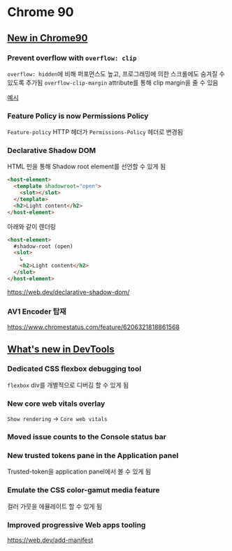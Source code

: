 # Chrome 90

## [New in Chrome90](https://developer.chrome.com/blog/new-in-chrome-90/)

### Prevent overflow with `overflow: clip`
`overflow: hidden`에 비해 퍼포먼스도 높고, 프로그래밍에 의한 스크롤에도 숨겨질 수 있도록 추가됨
`overflow-clip-margin` attribute를 통해 clip margin을 줄 수 있음

[예시](https://petele-css-is-awesome.glitch.me/)

### Feature Policy is now Permissions Policy
`Feature-policy` HTTP 헤더가 `Permissions-Policy` 헤더로 변경됨

### Declarative Shadow DOM
HTML 만을 통해 Shadow root element를 선언할 수 있게 됨
```html
<host-element>
  <template shadowroot="open">
    <slot></slot>
  </template>
  <h2>Light content</h2>
</host-element>
```
아래와 같이 렌더링
```html
<host-element>
  #shadow-root (open)
  <slot>
    ↳
    <h2>Light content</h2>
  </slot>
</host-element>
```

https://web.dev/declarative-shadow-dom/

### AV1 Encoder 탑재
https://www.chromestatus.com/feature/6206321818861568


## [What's new in DevTools](https://www.youtube.com/watch?v=kOodTLAjPsE)

### Dedicated CSS flexbox debugging tool
`flexbox` div를 개별적으로 디버깅 할 수 있게 됨

### New core web vitals overlay
`Show rendering` -> `Core web vitals`

### Moved issue counts to the Console status bar

### New trusted tokens pane in the Application panel
Trusted-token을 application panel에서 볼 수 있게 됨

### Emulate the CSS color-gamut media feature
컬러 가뭇을 에뮬레이트 할 수 있게 됨

### Improved progressive Web apps tooling
https://web.dev/add-manifest

